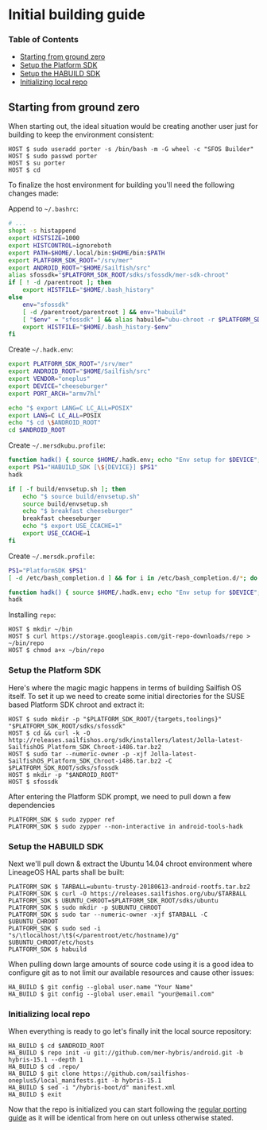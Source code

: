 # Initial building guide

### Table of Contents
* [Starting from ground zero](#starting-from-ground-zero)
* [Setup the Platform SDK](#setup-the-platform-sdk)
* [Setup the HABUILD SDK](#setup-the-habuild-sdk)
* [Initializing local repo](#initializing-local-repo)

## Starting from ground zero

When starting out, the ideal situation would be creating another user just for building to keep the environment consistent:
```
HOST $ sudo useradd porter -s /bin/bash -m -G wheel -c "SFOS Builder"
HOST $ sudo passwd porter
HOST $ su porter
HOST $ cd
```

To finalize the host environment for building you'll need the following changes made:

Append to `~/.bashrc`:
```bash
# ...
shopt -s histappend
export HISTSIZE=1000
export HISTCONTROL=ignoreboth
export PATH=$HOME/.local/bin:$HOME/bin:$PATH
export PLATFORM_SDK_ROOT="/srv/mer"
export ANDROID_ROOT="$HOME/Sailfish/src"
alias sfossdk="$PLATFORM_SDK_ROOT/sdks/sfossdk/mer-sdk-chroot"
if [ ! -d /parentroot ]; then
    export HISTFILE="$HOME/.bash_history"
else
    env="sfossdk"
    [ -d /parentroot/parentroot ] && env="habuild"
    [ "$env" = "sfossdk" ] && alias habuild="ubu-chroot -r $PLATFORM_SDK_ROOT/sdks/ubuntu"
    export HISTFILE="$HOME/.bash_history-$env"
fi
```

Create `~/.hadk.env`:
```bash
export PLATFORM_SDK_ROOT="/srv/mer"
export ANDROID_ROOT="$HOME/Sailfish/src"
export VENDOR="oneplus"
export DEVICE="cheeseburger"
export PORT_ARCH="armv7hl"

echo "$ export LANG=C LC_ALL=POSIX"
export LANG=C LC_ALL=POSIX
echo "$ cd \$ANDROID_ROOT"
cd $ANDROID_ROOT
```

Create `~/.mersdkubu.profile`:
```bash
function hadk() { source $HOME/.hadk.env; echo "Env setup for $DEVICE"; }
export PS1="HABUILD_SDK [\${DEVICE}] $PS1"
hadk

if [ -f build/envsetup.sh ]; then
    echo "$ source build/envsetup.sh"
    source build/envsetup.sh
    echo "$ breakfast cheeseburger"
    breakfast cheeseburger
    echo "$ export USE_CCACHE=1"
    export USE_CCACHE=1
fi
```

Create `~/.mersdk.profile`:
```bash
PS1="PlatformSDK $PS1"
[ -d /etc/bash_completion.d ] && for i in /etc/bash_completion.d/*; do . $i; done

function hadk() { source $HOME/.hadk.env; echo "Env setup for $DEVICE"; }
hadk
```
Installing `repo`:
```
HOST $ mkdir ~/bin
HOST $ curl https://storage.googleapis.com/git-repo-downloads/repo > ~/bin/repo
HOST $ chmod a+x ~/bin/repo
```


### Setup the Platform SDK

Here's where the magic magic happens in terms of building Sailfish OS itself. To set it up we need to create some initial directories for the SUSE based Platform SDK chroot and extract it:
```
HOST $ sudo mkdir -p "$PLATFORM_SDK_ROOT/{targets,toolings}" "$PLATFORM_SDK_ROOT/sdks/sfossdk"
HOST $ cd && curl -k -O http://releases.sailfishos.org/sdk/installers/latest/Jolla-latest-SailfishOS_Platform_SDK_Chroot-i486.tar.bz2
HOST $ sudo tar --numeric-owner -p -xjf Jolla-latest-SailfishOS_Platform_SDK_Chroot-i486.tar.bz2 -C $PLATFORM_SDK_ROOT/sdks/sfossdk
HOST $ mkdir -p "$ANDROID_ROOT"
HOST $ sfossdk
```

After entering the Platform SDK prompt, we need to pull down a few dependencies
```
PLATFORM_SDK $ sudo zypper ref
PLATFORM_SDK $ sudo zypper --non-interactive in android-tools-hadk
```

### Setup the HABUILD SDK

Next we'll pull down & extract the Ubuntu 14.04 chroot environment where LineageOS HAL parts shall be built:
```
PLATFORM_SDK $ TARBALL=ubuntu-trusty-20180613-android-rootfs.tar.bz2
PLATFORM_SDK $ curl -O https://releases.sailfishos.org/ubu/$TARBALL
PLATFORM_SDK $ UBUNTU_CHROOT=$PLATFORM_SDK_ROOT/sdks/ubuntu
PLATFORM_SDK $ sudo mkdir -p $UBUNTU_CHROOT
PLATFORM_SDK $ sudo tar --numeric-owner -xjf $TARBALL -C $UBUNTU_CHROOT
PLATFORM_SDK $ sudo sed -i "s/\tlocalhost/\t$(</parentroot/etc/hostname)/g" $UBUNTU_CHROOT/etc/hosts
PLATFORM_SDK $ habuild
```

When pulling down large amounts of source code using it is a good idea to configure git as to not limit our available resources and cause other issues:
```
HA_BUILD $ git config --global user.name "Your Name"
HA_BUILD $ git config --global user.email "your@email.com"
```

### Initializing local repo

When everything is ready to go let's finally init the local source repository:
```
HA_BUILD $ cd $ANDROID_ROOT
HA_BUILD $ repo init -u git://github.com/mer-hybris/android.git -b hybris-15.1 --depth 1
HA_BUILD $ cd .repo/
HA_BUILD $ git clone https://github.com/sailfishos-oneplus5/local_manifests.git -b hybris-15.1
HA_BUILD $ sed -i "/hybris-boot/d" manifest.xml
HA_BUILD $ exit
```

Now that the repo is initialized you can start following the [regular porting guide](BUILDING.md) as it will be identical from here on out unless otherwise stated.
